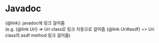 # Javadoc

{@link}: javadoc에 링크 걸어줌  
(e.g. {@link Uri} => Uri class로 링크 자동으로 걸어줌 {@link Uri#asdf} => Uri class의 asdf method 링크 걸어줌)
